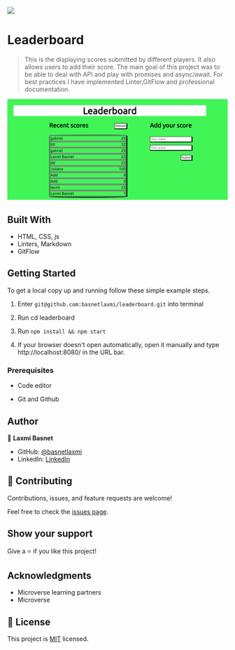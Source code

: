 ![](https://img.shields.io/badge/Microverse-blueviolet)

# Leaderboard

> This is the displaying scores submitted by different players. It also allows users to add their score. The main goal of this project was to be able to deal with API and play with promises and async/await. For best practices I have implemented Linter,GitFlow and professional documentation. 

![screenshot](./images/Leaderboard.png)

## Built With

- HTML, CSS, js
- Linters, Markdown
- GitFlow 


## Getting Started

To get a local copy up and running follow these simple example steps.

1) Enter `git@github.com:basnetlaxmi/leaderboard.git` into terminal

2) Run cd leaderboard

3) Run `npm install && npm start`

4) If your browser doesn't open automatically, open it manually and type http://localhost:8080/ in the URL bar.


### Prerequisites

- Code editor

- Git and Github

## Author

👤 **Laxmi Basnet**

- GitHub: [@basnetlaxmi](https://github.com/basnetlaxmi)
- LinkedIn: [LinkedIn](https://np.linkedin.com/in/laxmi-basnet-b22403131)

## 🤝 Contributing

Contributions, issues, and feature requests are welcome!

Feel free to check the [issues page](../../issues/).

## Show your support

Give a ⭐️ if you like this project!

## Acknowledgments

- Microverse learning partners
- Microverse


## 📝 License

This project is [MIT](./MIT.md) licensed.
